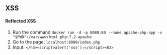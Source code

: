 ## XSS
#### Reflected XSS
1. Run the command `docker run -d -p 8080:80 --name apache-php-app -v "$PWD":/var/www/html php:7.2-apache`
2. Go to the page: `localhost:8080/index.php`
3. Input: `</h3><script>alert('xss');</script><h3>`
